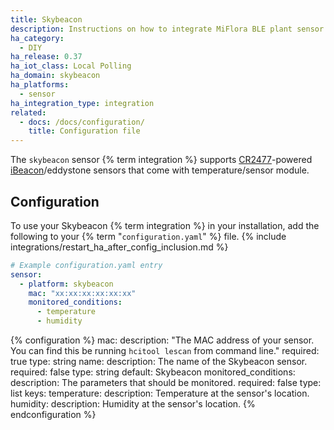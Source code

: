 ```yaml
---
title: Skybeacon
description: Instructions on how to integrate MiFlora BLE plant sensor with Home Assistant.
ha_category:
  - DIY
ha_release: 0.37
ha_iot_class: Local Polling
ha_domain: skybeacon
ha_platforms:
  - sensor
ha_integration_type: integration
related:
  - docs: /docs/configuration/
    title: Configuration file
---
```


The `skybeacon` sensor {% term integration %} supports [CR2477](https://cnsky9.en.alibaba.com/)-powered [iBeacon](https://en.wikipedia.org/wiki/IBeacon)/eddystone sensors that come with temperature/sensor module.

## Configuration

To use your Skybeacon {% term integration %} in your installation, add the following to your {% term "`configuration.yaml`" %} file.
{% include integrations/restart_ha_after_config_inclusion.md %}

```yaml
# Example configuration.yaml entry
sensor:
  - platform: skybeacon
    mac: "xx:xx:xx:xx:xx:xx"
    monitored_conditions:
      - temperature
      - humidity
```

{% configuration %}
mac:
  description: "The MAC address of your sensor. You can find this be running `hcitool lescan` from command line."
  required: true
  type: string
name:
  description: The name of the Skybeacon sensor.
  required: false
  type: string
  default: Skybeacon
monitored_conditions:
  description: The parameters that should be monitored.
  required: false
  type: list
  keys:
    temperature:
      description: Temperature at the sensor's location.
    humidity:
      description: Humidity at the sensor's location.
{% endconfiguration %}
